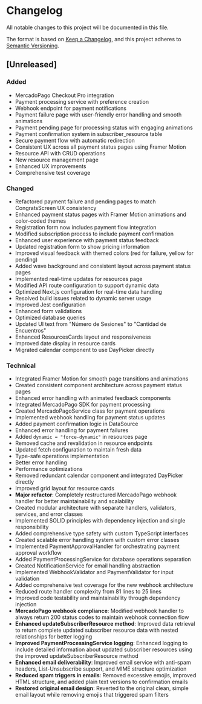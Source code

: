 # Changelog

All notable changes to this project will be documented in this file.

The format is based on [Keep a Changelog](https://keepachangelog.com/en/1.0.0/),
and this project adheres to [Semantic Versioning](https://semver.org/spec/v2.0.0.html).

## [Unreleased]

### Added

- MercadoPago Checkout Pro integration
- Payment processing service with preference creation
- Webhook endpoint for payment notifications
- Payment failure page with user-friendly error handling and smooth animations
- Payment pending page for processing status with engaging animations
- Payment confirmation system in subscriber_resource table
- Secure payment flow with automatic redirection
- Consistent UX across all payment status pages using Framer Motion
- Resource API with CRUD operations
- New resource management page
- Enhanced UX improvements
- Comprehensive test coverage

### Changed

- Refactored payment failure and pending pages to match CongratsScreen UX consistency
- Enhanced payment status pages with Framer Motion animations and color-coded themes
- Registration form now includes payment flow integration
- Modified subscription process to include payment confirmation
- Enhanced user experience with payment status feedback
- Updated registration form to show pricing information
- Improved visual feedback with themed colors (red for failure, yellow for pending)
- Added wave background and consistent layout across payment status pages
- Implemented real-time updates for resources page
- Modified API route configuration to support dynamic data
- Optimized Next.js configuration for real-time data handling
- Resolved build issues related to dynamic server usage
- Improved Jest configuration
- Enhanced form validations
- Optimized database queries
- Updated UI text from "Número de Sesiones" to "Cantidad de Encuentros"
- Enhanced ResourcesCards layout and responsiveness
- Improved date display in resource cards
- Migrated calendar component to use DayPicker directly

### Technical

- Integrated Framer Motion for smooth page transitions and animations
- Created consistent component architecture across payment status pages
- Enhanced error handling with animated feedback components
- Integrated MercadoPago SDK for payment processing
- Created MercadoPagoService class for payment operations
- Implemented webhook handling for payment status updates
- Added payment confirmation logic in DataSource
- Enhanced error handling for payment failures
- Added `dynamic = "force-dynamic"` in resources page
- Removed cache and revalidation in resource endpoints
- Updated fetch configuration to maintain fresh data
- Type-safe operations implementation
- Better error handling
- Performance optimizations
- Removed redundant calendar component and integrated DayPicker directly
- Improved grid layout for resource cards
- **Major refactor**: Completely restructured MercadoPago webhook handler for better maintainability and scalability
- Created modular architecture with separate handlers, validators, services, and error classes
- Implemented SOLID principles with dependency injection and single responsibility
- Added comprehensive type safety with custom TypeScript interfaces
- Created scalable error handling system with custom error classes
- Implemented PaymentApprovalHandler for orchestrating payment approval workflow
- Added PaymentProcessingService for database operations separation
- Created NotificationService for email handling abstraction
- Implemented WebhookValidator and PaymentValidator for input validation
- Added comprehensive test coverage for the new webhook architecture
- Reduced route handler complexity from 81 lines to 25 lines
- Improved code testability and maintainability through dependency injection
- **MercadoPago webhook compliance**: Modified webhook handler to always return 200 status codes to maintain webhook connection flow
- **Enhanced updateSubscriberResource method**: Improved data retrieval to return complete updated subscriber resource data with nested relationships for better logging
- **Improved PaymentProcessingService logging**: Enhanced logging to include detailed information about updated subscriber resources using the improved updateSubscriberResource method
- **Enhanced email deliverability**: Improved email service with anti-spam headers, List-Unsubscribe support, and MIME structure optimization
- **Reduced spam triggers in emails**: Removed excessive emojis, improved HTML structure, and added plain text versions to confirmation emails
- **Restored original email design**: Reverted to the original clean, simple email layout while removing emojis that triggered spam filters

